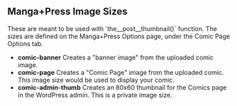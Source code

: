 ## Manga+Press Image Sizes

These are meant to be used with \`the\__post\__thumbnail\(\)\` function. The sizes are defined on the Manga+Press Options page, under the Comic Page Options tab.

* **comic-banner**
  Creates a "banner image" from the uploaded comic image.
* **comic-page**
  Creates a "Comic Page" image from the uploaded comic. This image size would be used to display your comic.
* **comic-admin-thumb**
  Creates an 80x60 thumbnail for the Comics page in the WordPress admin. This is a private image size.



